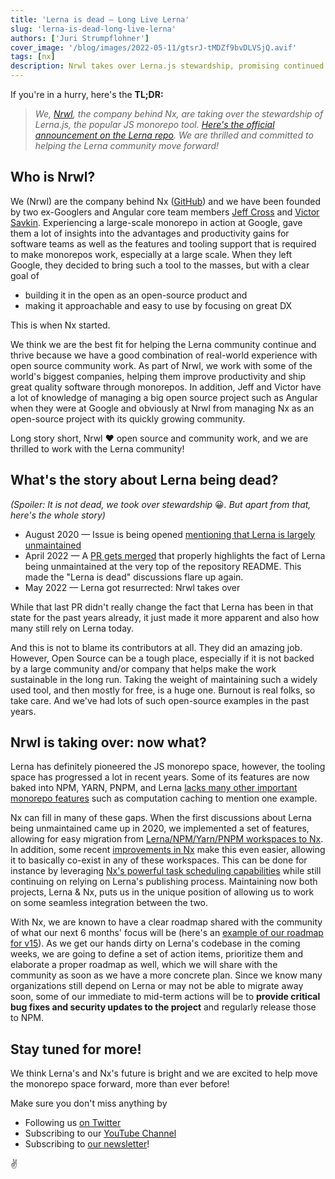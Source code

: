 ```yaml
---
title: 'Lerna is dead — Long Live Lerna'
slug: 'lerna-is-dead-long-live-lerna'
authors: ['Juri Strumpflohner']
cover_image: '/blog/images/2022-05-11/gtsrJ-tMDZf9bvDLVSjQ.avif'
tags: [nx]
description: Nrwl takes over Lerna.js stewardship, promising continued maintenance, critical updates, and future Nx integration while supporting the existing community.
---
```


If you're in a hurry, here's the **TL;DR:**

> _We,_ [_Nrwl_](/company)_, the company behind Nx, are taking over the stewardship of Lerna.js, the popular JS monorepo tool._ [_Here's the official announcement on the Lerna repo_](https://github.com/lerna/lerna/issues/3121)_. We are thrilled and committed to helping the Lerna community move forward!_

## Who is Nrwl?

We (Nrwl) are the company behind Nx ([GitHub](https://github.com/nrwl/nx)) and we have been founded by two ex-Googlers and Angular core team members [Jeff Cross](https://twitter.com/jeffbcross) and [Victor Savkin](https://twitter.com/victorsavkin). Experiencing a large-scale monorepo in action at Google, gave them a lot of insights into the advantages and productivity gains for software teams as well as the features and tooling support that is required to make monorepos work, especially at a large scale. When they left Google, they decided to bring such a tool to the masses, but with a clear goal of

- building it in the open as an open-source product and
- making it approachable and easy to use by focusing on great DX

This is when Nx started.

We think we are the best fit for helping the Lerna community continue and thrive because we have a good combination of real-world experience with open source community work. As part of Nrwl, we work with some of the world's biggest companies, helping them improve productivity and ship great quality software through monorepos. In addition, Jeff and Victor have a lot of knowledge of managing a big open source project such as Angular when they were at Google and obviously at Nrwl from managing Nx as an open-source project with its quickly growing community.

Long story short, Nrwl ❤️ open source and community work, and we are thrilled to work with the Lerna community!

## What's the story about Lerna being dead?

_(Spoiler: It is not dead, we took over stewardship_ 😀*. But apart from that, here's the whole story)*

- August 2020 — Issue is being opened [mentioning that Lerna is largely unmaintained](https://github.com/lerna/lerna/issues/2703)
- April 2022 — A [PR gets merged](https://github.com/lerna/lerna/pull/3092) that properly highlights the fact of Lerna being unmaintained at the very top of the repository README. This made the "Lerna is dead" discussions flare up again.
- May 2022 — Lerna got resurrected: Nrwl takes over

While that last PR didn't really change the fact that Lerna has been in that state for the past years already, it just made it more apparent and also how many still rely on Lerna today.

And this is not to blame its contributors at all. They did an amazing job. However, Open Source can be a tough place, especially if it is not backed by a large community and/or company that helps make the work sustainable in the long run. Taking the weight of maintaining such a widely used tool, and then mostly for free, is a huge one. Burnout is real folks, so take care. And we've had lots of such open-source examples in the past years.

## Nrwl is taking over: now what?

Lerna has definitely pioneered the JS monorepo space, however, the tooling space has progressed a lot in recent years. Some of its features are now baked into NPM, YARN, PNPM, and Lerna [lacks many other important monorepo features](https://monorepo.tools/#tools-review) such as computation caching to mention one example.

Nx can fill in many of these gaps. When the first discussions about Lerna being unmaintained came up in 2020, we implemented a set of features, allowing for easy migration from [Lerna/NPM/Yarn/PNPM workspaces to Nx](/recipes/adopting-nx/adding-to-monorepo). In addition, some recent [improvements in Nx](/blog/nx-v14-is-out-here-is-all-you-need-to-know) make this even easier, allowing it to basically co-exist in any of these workspaces. This can be done for instance by leveraging [Nx's powerful task scheduling capabilities](/getting-started/intro) while still continuing on relying on Lerna's publishing process. Maintaining now both projects, Lerna & Nx, puts us in the unique position of allowing us to work on some seamless integration between the two.

With Nx, we are known to have a clear roadmap shared with the community of what our next 6 months' focus will be (here's an [example of our roadmap for v15](https://github.com/nrwl/nx/discussions/9716)). As we get our hands dirty on Lerna's codebase in the coming weeks, we are going to define a set of action items, prioritize them and elaborate a proper roadmap as well, which we will share with the community as soon as we have a more concrete plan. Since we know many organizations still depend on Lerna or may not be able to migrate away soon, some of our immediate to mid-term actions will be to **provide critical bug fixes and security updates to the project** and regularly release those to NPM.

## Stay tuned for more!

We think Lerna's and Nx's future is bright and we are excited to help move the monorepo space forward, more than ever before!

Make sure you don't miss anything by

- Following us [on Twitter](https://twitter.com/NxDevTools)
- Subscribing to our [YouTube Channel](https://youtube.com/nrwl_io?sub_confirmation=1)
- Subscribing to [our newsletter](https://go.nx.dev/nx-newsletter)!

✌️
